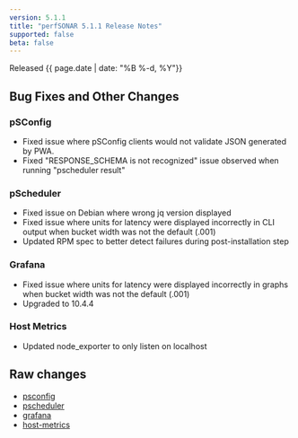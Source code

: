 ```yaml
---
version: 5.1.1
title: "perfSONAR 5.1.1 Release Notes"
supported: false
beta: false
---
```


Released {{ page.date | date: "%B %-d, %Y"}}

Bug Fixes and Other Changes
---------------------

### pSConfig

- Fixed issue where pSConfig clients would not validate JSON generated by PWA. 
- Fixed "RESPONSE_SCHEMA is not recognized" issue observed when running "pscheduler result"

### pScheduler

- Fixed issue on Debian where wrong jq version displayed
- Fixed issue where units for latency were displayed incorrectly in CLI output when bucket width was not the default (.001)
- Updated RPM spec to better detect failures during post-installation step

### Grafana

- Fixed issue where units for latency were displayed incorrectly in graphs when bucket width was not the default (.001)
- Upgraded to 10.4.4 

### Host Metrics

- Updated node_exporter to only listen on localhost


Raw changes
-----------
-   [psconfig](https://github.com/perfsonar/psconfig/compare/v5.1.0...v5.1.1)
-   [pscheduler](https://github.com/perfsonar/pscheduler/compare/v5.1.0...v5.1.1)
-   [grafana](https://github.com/perfsonar/grafana/compare/v5.1.0...v5.1.1)
-   [host-metrics](https://github.com/perfsonar/host-metrics/compare/v5.1.0...v5.1.1)
